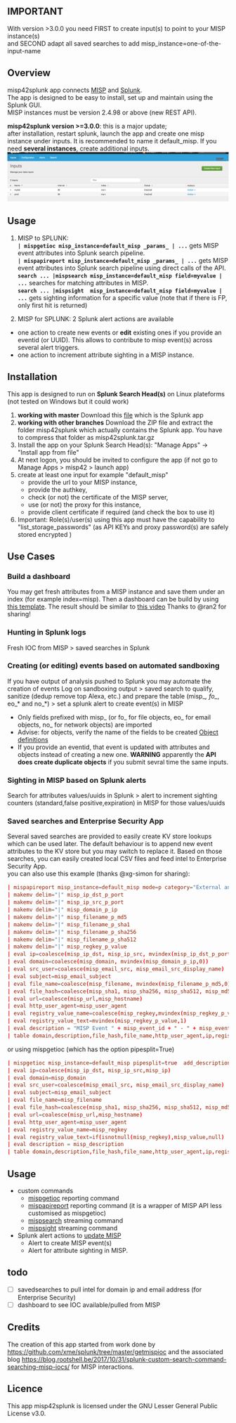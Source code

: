 ## IMPORTANT
With version >3.0.0 you need FIRST to create input(s) to point to your MISP instance(s)  
and SECOND adapt all saved searches to add misp_instance=one-of-the-input-name

## Overview
misp42splunk app connects [MISP](http://www.misp-project.org/) and [Splunk](www.splunk.com).  
The app is designed to be easy to install, set up and maintain using the Splunk GUI.  
MISP instances must be version 2.4.98 or above (new REST API).

**misp42splunk version >=3.0.0**: this is a major update;  
after installation, restart splunk, launch the app and create one misp instance under inputs. It is recommended to name it default_misp. If you need **several instances**, create additional inputs.
![inputs](docs/misp42_create_inputs.png)

## Usage  
1. MISP to SPLUNK:  
 **`| mispgetioc misp_instance=default_misp _params_ | ...`** gets MISP event attributes into Splunk search pipeline.  
 **`| mispapireport misp_instance=default_misp _params_ | ...`** gets MISP event attributes into Splunk search pipeline using direct calls of the API.   
 **`search ... |mispsearch misp_instance=default_misp field=myvalue | ...`** searches for matching attributes in MISP.  
 **`search ... |mispsight  misp_instance=default_misp field=myvalue | ...`** gets sighting information for a specific value (note that if there is FP, only first hit is returned)

2. MISP for SPLUNK: 2 Splunk alert actions are available          
 * one action to create new events or **edit** existing ones if you provide an eventid (or UUID). This allows to contribute to misp event(s) across several alert triggers.
 * one action to increment attribute sighting in a MISP instance.  

## Installation
This app is designed to run on **Splunk Search Head(s)** on Linux plateforms (not tested on Windows but it could work)  
1. **working with master** Download this [file](misp42splunk.tar.gz) which is the Splunk app
2. **working with other branches** Download the ZIP file and extract the folder misp42splunk which actually contains the Splunk app. You have to compress that folder as misp42splunk.tar.gz
3. Install the app on your Splunk Search Head(s): "Manage Apps" -> "Install app from file"
4. At next logon, you should be invited to configure the app (if not go to Manage Apps > misp42 > launch app)
5. create at least one input for example "default_misp" 
    - provide the url to your MISP instance,
    - provide the authkey,
    - check (or not) the certificate of the MISP server,
    - use (or not) the proxy for this instance,
    - provide client certificate if required (and check the box to use it)
6. Important: Role(s)/user(s) using this app must have the capability to "list_storage_passwords" (as API KEYs and proxy password(s) are safely stored encrypted )

## Use Cases
### Build a dashboard
You may get fresh attributes from a MISP instance and save them under an index (for example index=misp).
Then a dashboard can be build by using [this template](docs/misp_charts.xml). The result should be similar to [this video](https://www.youtube.com/watch?v=H2Z3gwJW7Fc&feature=youtu.be)
Thanks to @ran2 for sharing! 

### Hunting in Splunk logs
Fresh IOC from MISP > saved searches in Splunk 

### Creating (or editing) events based on automated sandboxing
If you have output of analysis pushed to Splunk you may automate the creation of events
Log on sandboxing output > saved search to qualify, sanitize (dedup remove top Alexa, etc.) and prepare the table (misp_*, fo_*, eo_* and no_*) > set a splunk alert to create event(s) in MISP
* Only fields prefixed with misp_ (or fo_ for file objects, eo_ for email objects, no_ for network objects) are imported
* Advise: for objects, verify the name of the fields to be created [Object definitions](https://github.com/MISP/misp-objects/tree/master/objects)
* If you provide an eventid, that event is updated with attributes and objects instead of creating a new one. **WARNING** apparently the **API does create duplicate objects** if you submit sevral time the same inputs.

### Sighting in MISP based on Splunk alerts
Search for attributes values/uuids in Splunk > alert to increment sighting counters (standard,false positive,expiration) in MISP for those values/uuids 

### Saved searches and Enterprise Security App
Several saved searches are provided to easily create KV store lookups which can be used later. The default behaviour is to append new event attributes to the KV store but you may switch to replace it.
Based on those searches, you can easily created local CSV files and feed intel to Enterprise Security App.  
you can also use this example (thanks @xg-simon for sharing):  

```conf
| mispapireport misp_instance=default_misp mode=p category="External analysis,Financial fraud,Internal reference,Network activity,Other,Payload delivery,Payload installation,Payload type,Persistence mechanism,Person,Social network,Support Tool,Targeting data" last=90d to_ids=true includeEventTags=true enforceWarninglist=true not_tags="osint:source-type=\"block-or-filter-list\""
| makemv delim="|" misp_ip_dst_p_port
| makemv delim="|" misp_ip_src_p_port
| makemv delim="|" misp_domain_p_ip
| makemv delim="|" misp_filename_p_md5
| makemv delim="|" misp_filename_p_sha1
| makemv delim="|" misp_filename_p_sha256
| makemv delim="|" misp_filename_p_sha512
| makemv delim="|" misp_regkey_p_value
| eval ip=coalesce(misp_ip_dst, misp_ip_src, mvindex(misp_ip_dst_p_port,0), mvindex(misp_domain_p_ip,1), mvindex(misp_ip_src_p_port,0))
| eval domain=coalesce(misp_domain, mvindex(misp_domain_p_ip,0))
| eval src_user=coalesce(misp_email_src, misp_email_src_display_name)
| eval subject=misp_email_subject
| eval file_name=coalesce(misp_filename, mvindex(misp_filename_p_md5,0), mvindex(misp_filename_p_sha1,0), mvindex(misp_filename_p_sha256,0), mvindex(misp_filename_p_sha512,0))
| eval file_hash=coalesce(misp_sha1, misp_sha256, misp_sha512, misp_md5, misp_ssdeep)
| eval url=coalesce(misp_url,misp_hostname)
| eval http_user_agent=misp_user_agent
| eval registry_value_name=coalesce(misp_regkey,mvindex(misp_regkey_p_value,0))
| eval registry_value_text=mvindex(misp_regkey_p_value,1)
| eval description = "MISP Event " + misp_event_id + " - " + misp_event_info
| table domain,description,file_hash,file_name,http_user_agent,ip,registry_value_name,registry_value_text,src_user,subject,url,weight
```
or using mispgetioc (which has the option pipesplit=True)
```conf
| mispgetioc misp_instance=default_misp pipesplit=true  add_description=true category="External analysis,Financial fraud,Internal reference,Network activity,Other,Payload delivery,Payload installation,Payload type,Persistence mechanism,Person,Social network,Support Tool,Targeting data" last=90d to_ids=true geteventtag=true warning_list=true not_tags="osint:source-type=\"block-or-filter-list\""
| eval ip=coalesce(misp_ip_dst, misp_ip_src,misp_ip)
| eval domain=misp_domain
| eval src_user=coalesce(misp_email_src, misp_email_src_display_name)
| eval subject=misp_email_subject
| eval file_name=misp_filename
| eval file_hash=coalesce(misp_sha1, misp_sha256, misp_sha512, misp_md5, misp_ssdeep)
| eval url=coalesce(misp_url,misp_hostname)
| eval http_user_agent=misp_user_agent
| eval registry_value_name=misp_regkey
| eval registry_value_text=if(isnotnull(misp_regkey),misp_value,null)
| eval description = misp_description
| table domain,description,file_hash,file_name,http_user_agent,ip,registry_value_name,registry_value_text,src_user,subject,url,weight
```

## Usage
- custom commands
    * [mispgetioc](docs/mispgetioc.md) reporting command
    * [mispapireport](docs/mispapireport.md) reporting command (it is a wrapper of MISP API less customised as mispgetioc)
    * [mispsearch](docs/mispsearch.md) streaming command
    * [mispsight](docs/mispsight.md) streaming command
- Splunk alert actions to [update MISP](docs/mispalerts.md)
    *  Alert to create MISP event(s)
    *  Alert for attribute sighting in MISP.  

## todo
   - [ ] savedsearches to pull intel for domain ip and email address (for Enterprise Security)
   - [ ] dashboard to see IOC available/pulled from MISP
   
## Credits
The creation of this app started from work done by https://github.com/xme/splunk/tree/master/getmispioc and the associated blog https://blog.rootshell.be/2017/10/31/splunk-custom-search-command-searching-misp-iocs/ for MISP interactions.

## Licence
This app misp42splunk is licensed under the GNU Lesser General Public License v3.0.
